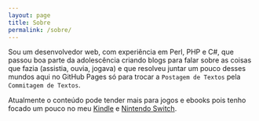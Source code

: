 ```yaml
---
layout: page
title: Sobre
permalink: /sobre/
---
```


Sou um desenvolvedor web, com experiência em Perl, PHP e C#, que passou boa parte da adolescência criando blogs para falar sobre as coisas que fazia (assistia, ouvia, jogava) e que resolveu juntar um pouco desses mundos aqui no GitHub Pages só para trocar a `Postagem de Textos` pela `Commitagem de Textos`.

Atualmente o conteúdo pode tender mais para jogos e ebooks pois tenho focado um pouco no meu [Kindle][1] e [Nintendo Switch][2].

[1]: https://www.amazon.com.br/gp/product/B07FQK1TS9/ref=as_li_tl?ie=UTF8&tag=rthealien-20&camp=1789&creative=9325&linkCode=as2&creativeASIN=B07FQK1TS9&linkId=c52dca6d4f7ead2cc501e4f6eb0c4705
[2]: https://www.amazon.com.br/gp/product/B07VGRJDFY/ref=as_li_tl?ie=UTF8&tag=rthealien-20&camp=1789&creative=9325&linkCode=as2&creativeASIN=B07VGRJDFY&linkId=71aeae6cd06c234b40bedcdcaa721a22